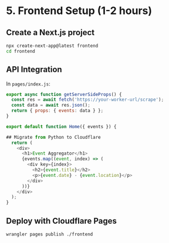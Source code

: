 # 5. Frontend Setup (1-2 hours)

## Create a Next.js project

```bash
npx create-next-app@latest frontend
cd frontend
```

## API Integration
In `pages/index.js`:

```javascript
export async function getServerSideProps() {
  const res = await fetch('https://your-worker-url/scrape');
  const data = await res.json();
  return { props: { events: data } };
}

export default function Home({ events }) {

## Migrate from Python to Cloudflare
  return (
    <div>
      <h1>Event Aggregator</h1>
      {events.map((event, index) => (
        <div key={index}>
          <h2>{event.title}</h2>
          <p>{event.date} - {event.location}</p>
        </div>
      ))}
    </div>
  );
}
```

## Deploy with Cloudflare Pages

```bash
wrangler pages publish ./frontend
```